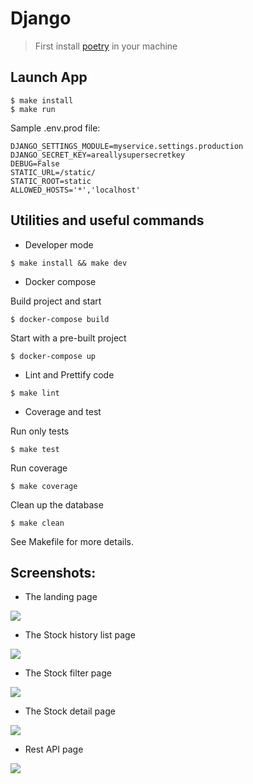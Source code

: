 # Django

> First install [poetry](https://python-poetry.org/docs/#installation) in your machine

## Launch App

```
$ make install
$ make run
```

Sample .env.prod file:

```
DJANGO_SETTINGS_MODULE=myservice.settings.production
DJANGO_SECRET_KEY=areallysupersecretkey
DEBUG=False
STATIC_URL=/static/
STATIC_ROOT=static
ALLOWED_HOSTS='*','localhost'
```

## Utilities and useful commands

- Developer mode

```
$ make install && make dev
```

- Docker compose

Build project and start

```
$ docker-compose build
```

Start with a pre-built project

```
$ docker-compose up
```

- Lint and Prettify code

```
$ make lint
```

- Coverage and test

Run only tests

```
$ make test
```

Run coverage

```
$ make coverage
```

Clean up the database

```
$ make clean
```

See Makefile for more details.


## Screenshots:

- The landing page

![](docs/landing.png)

- The Stock history list page

![](docs/stock_list.png)

- The Stock filter page

![](docs/filter.png)

- The Stock detail page

![](docs/stock_detail.png)

- Rest API page

![](docs/api.png)
